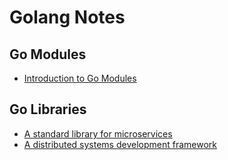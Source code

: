 # Golang Notes

## Go Modules

- [Introduction to Go Modules](https://roberto.selbach.ca/intro-to-go-modules/)

## Go Libraries

- [A standard library for microservices](https://github.com/go-kit/kit)
- [A distributed systems development framework](https://github.com/micro/go-micro)
